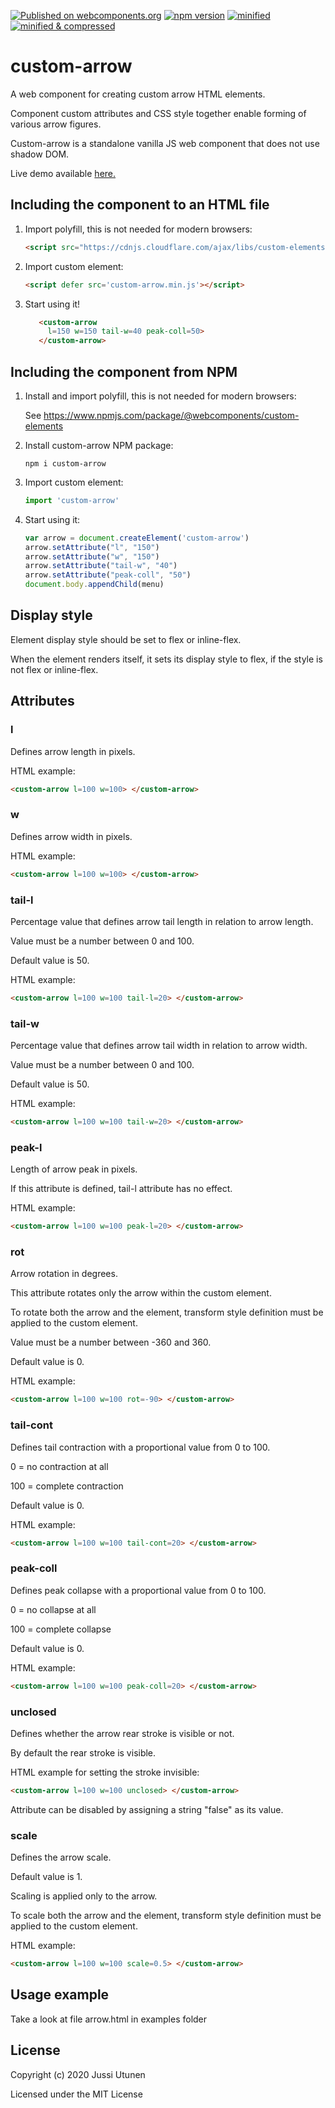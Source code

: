 [![Published on webcomponents.org](https://img.shields.io/badge/webcomponents.org-published-blue.svg)](https://www.webcomponents.org/element/custom-arrow)
[![npm version](https://badge.fury.io/js/custom-arrow.svg)](https://badge.fury.io/js/custom-arrow)
[![minified](https://badgen.net/badge/minified/2.8%20kB/blue)](https://badgen.net/badge/minified/2.8%20kB/blue)
[![minified & compressed](https://badgen.net/badge/minified%20&%20compressed/1.5%20kB/blue)](https://badgen.net/badge/minified%20&%20compressed/1.5%20kB/blue)

# custom-arrow
A web component for creating custom arrow HTML elements.

Component custom attributes and CSS style together enable forming of various arrow figures.

Custom-arrow is a standalone vanilla JS web component that does not use shadow DOM.

Live demo available [here.](http://51.38.51.120/customarrow/)

## Including the component to an HTML file

1. Import polyfill, this is not needed for modern browsers:

    ```html
    <script src="https://cdnjs.cloudflare.com/ajax/libs/custom-elements/1.2.4/custom-elements.min.js"></script>
    ```

2. Import custom element:

    ```html
    <script defer src='custom-arrow.min.js'></script>
    ```

3. Start using it!

    ```html
       <custom-arrow
         l=150 w=150 tail-w=40 peak-coll=50>
       </custom-arrow>  
    ```

## Including the component from NPM

1. Install and import polyfill, this is not needed for modern browsers:

   See https://www.npmjs.com/package/@webcomponents/custom-elements

2. Install custom-arrow NPM package:

    ```console
    npm i custom-arrow
    ```

3. Import custom element:

    ```javascript
    import 'custom-arrow'
    ```

4. Start using it:

   ```javascript
   var arrow = document.createElement('custom-arrow')
   arrow.setAttribute("l", "150")
   arrow.setAttribute("w", "150")
   arrow.setAttribute("tail-w", "40")
   arrow.setAttribute("peak-coll", "50")
   document.body.appendChild(menu)
   ```
## Display style

Element display style should be set to flex or inline-flex.

When the element renders itself, it sets its display style to flex, if the style is not flex or inline-flex.

## Attributes

### l

Defines arrow length in pixels.

HTML example:

```html
<custom-arrow l=100 w=100> </custom-arrow>
```

### w

Defines arrow width in pixels.

HTML example:

```html
<custom-arrow l=100 w=100> </custom-arrow>
```

### tail-l

Percentage value that defines arrow tail length in relation to arrow length.

Value must be a number between 0 and 100.

Default value is 50.

HTML example:

```html
<custom-arrow l=100 w=100 tail-l=20> </custom-arrow>
```

### tail-w

Percentage value that defines arrow tail width in relation to arrow width.

Value must be a number between 0 and 100.

Default value is 50.

HTML example:

```html
<custom-arrow l=100 w=100 tail-w=20> </custom-arrow>
```

### peak-l

Length of arrow peak in pixels.

If this attribute is defined, tail-l attribute has no effect.

HTML example:

```html
<custom-arrow l=100 w=100 peak-l=20> </custom-arrow>
```

### rot

Arrow rotation in degrees.

This attribute rotates only the arrow within the custom element.

To rotate both the arrow and the element, transform style definition must be applied to the custom element.

Value must be a number between -360 and 360.

Default value is 0.

HTML example:

```html
<custom-arrow l=100 w=100 rot=-90> </custom-arrow>
```

### tail-cont

Defines tail contraction with a proportional value from 0 to 100.

0 = no contraction at all

100 = complete contraction

Default value is 0.

HTML example:

```html
<custom-arrow l=100 w=100 tail-cont=20> </custom-arrow>
```

### peak-coll

Defines peak collapse with a proportional value from 0 to 100.

0 = no collapse at all

100 = complete collapse

Default value is 0.

HTML example:

```html
<custom-arrow l=100 w=100 peak-coll=20> </custom-arrow>
```

### unclosed

Defines whether the arrow rear stroke is visible or not.

By default the rear stroke is visible.

HTML example for setting the stroke invisible:

```html
<custom-arrow l=100 w=100 unclosed> </custom-arrow>
```
 Attribute can be disabled by assigning a string "false" as its value.

### scale

Defines the arrow scale.

Default value is 1.

Scaling is applied only to the arrow.

To scale both the arrow and the element, transform style definition must be applied to the custom element.

HTML example:

```html
<custom-arrow l=100 w=100 scale=0.5> </custom-arrow>
```
## Usage example

Take a look at file arrow.html in examples folder

## License

Copyright (c) 2020 Jussi Utunen

Licensed under the MIT License
